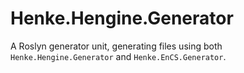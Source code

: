# Henke.Hengine.Generator

A Roslyn generator unit, generating files using both `Henke.Hengine.Generator` and `Henke.EnCS.Generator`.